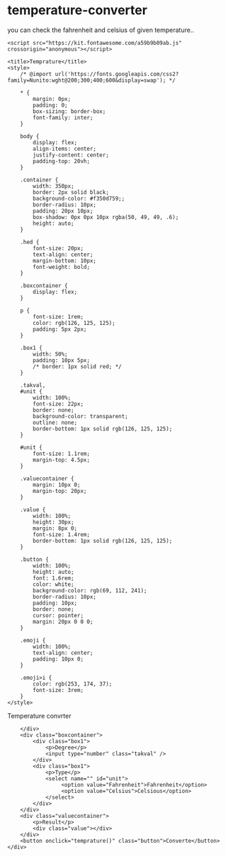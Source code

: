 # temperature-converter
you can check the fahrenheit and celsius of given temperature..
<!DOCTYPE html>
<html lang="en">

<head>
    <meta charset="UTF-8">
    <meta http-equiv="X-UA-Compatible" content="IE=edge">
    <link rel="stylesheet" href="./l2task3/public/intern.css">
    <meta name="viewport" content="width=device-width, initial-scale=1.0">

    <script src="https://kit.fontawesome.com/a59b9b09ab.js" crossorigin="anonymous"></script>

    <title>Temprature</title>
    <style>
        /* @import url('https://fonts.googleapis.com/css2?family=Nunito:wght@200;300;400;600&display=swap'); */
        
        * {
            margin: 0px;
            padding: 0;
            box-sizing: border-box;
            font-family: inter;
        }
        
        body {
            display: flex;
            align-items: center;
            justify-content: center;
            padding-top: 20vh;
        }
        
        .container {
            width: 350px;
            border: 2px solid black;
            background-color: #f350d759;;
            border-radius: 10px;
            padding: 20px 10px;
            box-shadow: 0px 0px 10px rgba(50, 49, 49, .6);
            height: auto;
        }
        
        .hed {
            font-size: 20px;
            text-align: center;
            margin-bottom: 10px;
            font-weight: bold;
        }
        
        .boxcontainer {
            display: flex;
        }
        
        p {
            font-size: 1rem;
            color: rgb(126, 125, 125);
            padding: 5px 2px;
        }
        
        .box1 {
            width: 50%;
            padding: 10px 5px;
            /* border: 1px solid red; */
        }
        
        .takval,
        #unit {
            width: 100%;
            font-size: 22px;
            border: none;
            background-color: transparent;
            outline: none;
            border-bottom: 1px solid rgb(126, 125, 125);
        }
        
        #unit {
            font-size: 1.1rem;
            margin-top: 4.5px;
        }
        
        .valuecontainer {
            margin: 10px 0;
            margin-top: 20px;
        }
        
        .value {
            width: 100%;
            height: 30px;
            margin: 8px 0;
            font-size: 1.4rem;
            border-bottom: 1px solid rgb(126, 125, 125);
        }
        
        .button {
            width: 100%;
            height: auto;
            font: 1.6rem;
            color: white;
            background-color: rgb(69, 112, 241);
            border-radius: 10px;
            padding: 10px;
            border: none;
            cursor: pointer;
            margin: 20px 0 0 0;
        }
        
        .emoji {
            width: 100%;
            text-align: center;
            padding: 10px 0;
        }
        
        .emoji>i {
            color: rgb(253, 174, 37);
            font-size: 3rem;
        }
    </style>

</head>

<body>
    <div class="container">
        <div class="hed">Temperature convrter</div>
        <div class="emoji">
            <i id="icon" class="fa-solid fa-face-grin"></i>
            <p id="par"></p>

        </div>
        <div class="boxcontainer">
            <div class="box1">
                <p>Degree</p>
                <input type="number" class="takval" />
            </div>
            <div class="box1">
                <p>Type</p>
                <select name="" id="unit">   
                     <option value="Fahrenheit">Fahrenheit</option>
                     <option value="Celsius">Celsious</option>  
                </select>
            </div>
        </div>
        <div class="valuecontainer">
            <p>Result</p>
            <div class="value"></div>
        </div>
        <button onclick="temprature()" class="button">Converte</button>
    </div>
</body>
<script>
    var emoji = document.querySelector("#icon");
    var par = document.querySelector("#par");
    let temprature = () => {
        let opt = document.querySelector("#unit");
        let display = document.querySelector(".value");
        var a = document.querySelector(".takval").value;
        if (opt.value == "Celsius") {
            console.log(a, "C to F", opt.value)
            let F = a * (9 / 5) + 32
            display.innerHTML = F.toFixed(4) + " F"
            if (F < 32) {
                emoji.style = "color:blue"
                emoji.className = "fa-solid fa-face-grimace"
                par.innerHTML = "Cool at frezing point"
            } else if (F > 122) {
                emoji.style = "color:red"
                emoji.className = "fa-solid fa-face-dizzy"
                par.innerHTML = "So Warm"
            } else {
                emoji.className = "fa-solid fa-face-grin"
                par.innerHTML = ""
                emoji.style = "color:rgb(253, 174, 37)"
            }

        } else {
            console.log(a, "F to C", opt.value)
            let C = (a - 32) * (5 / 9)
            display.innerHTML = C.toFixed(4) + " ºC"
            if (C < 0) {
                emoji.style = "color:blue"
                emoji.className = "fa-solid fa-face-grimace"
                par.innerHTML = "Cool at frezing point"
            } else if (C > 50) {
                emoji.style = "color:red"
                emoji.className = "fa-solid fa-face-dizzy"
                par.innerHTML = "So Warm"
            } else {
                emoji.className = "fa-solid fa-face-grin"
                par.innerHTML = ""
                emoji.style = "color:rgb(253, 174, 37)"
            }
        }
    }
</script>

</html>
